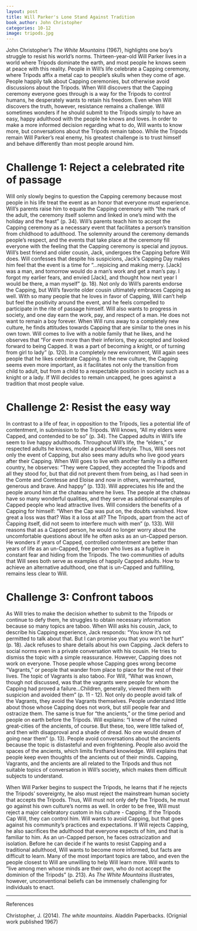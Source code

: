 ```yaml
---
layout: post
title: Will Parker's Lone Stand Against Tradition
book_author: John Christopher
categories: 10-12
image: tripods.jpg
---
```


John Christopher’s _The White Mountains_ (1967), highlights one boy’s struggle to resist his world’s norms. Thirteen-year-old Will Parker lives in a world where Tripods dominate the earth, and most people he knows seem at peace with this reality. People in Will’s life celebrate a Capping ceremony, where Tripods affix a metal cap to people’s skulls when they come of age. People happily talk about Capping ceremonies, but otherwise avoid discussions about the Tripods. When Will discovers that the Capping ceremony everyone goes through is a way for the Tripods to control humans, he desperately wants to retain his freedom. Even when Will discovers the truth, however, resistance remains a challenge. Will sometimes wonders if he should submit to the Tripods simply to have an easy, happy adulthood with the people he knows and loves. In order to make a more informed decision regarding what to do, Will wants to know more, but conversations about the Tripods remain taboo. While the Tripods remain Will Parker’s real enemy, his greatest challenge is to trust himself and behave differently than most people around him.

# Challenge 1: Reject a celebrated rite of passage

Will only slowly begins to question the Capping ceremony because most people in his life treat the event as an honor that everyone must experience. Will’s parents raise him to equate the Capping ceremony with “the mark of the adult, the ceremony itself solemn and linked in one’s mind with the holiday and the feast” (p. 34). Will’s parents teach him to accept the Capping ceremony as a necessary event that facilitates a person’s transition from childhood to adulthood. The solemnity around the ceremony demands people’s respect, and the events that take place at the ceremony fill everyone with the feeling that the Capping ceremony is special and joyous. Will’s best friend and older cousin, Jack, undergoes the Capping before Will does. Will confesses that despite his suspicions, Jack’s Capping Day makes him feel that the event is a time for “...rejoicing and making merry. [Jack] was a man, and tomorrow would do a man’s work and get a man’s pay. I forgot my earlier fears, and envied [Jack], and thought how next year I would be there, a man myself” (p. 18). Not only do Will’s parents endorse the Capping, but Will’s favorite older cousin ultimately embraces Capping as well. With so many people that he loves in favor of Capping, Will can’t help but feel the positivity around the event, and he feels compelled to participate in the rite of passage himself. Will also wants to progress in society, and one day earn the work, pay, and respect of a man. He does not want to remain a boy forever. When Will runs away to a completely new culture, he finds attitudes towards Capping that are similar to the ones in his own town. Will comes to live with a noble family that he likes, and he observes that “For even more than their inferiors, they accepted and looked forward to being Capped. It was a part of becoming a knight, or of turning from girl to lady” (p. 120). In a completely new environment, Will again sees people that he likes celebrate Capping. In the new culture, the Capping seems even more important, as it facilitates not only the transition from child to adult, but from a child to a respectable position in society such as a knight or a lady. If Will decides to remain uncapped, he goes against a tradition that most people value.

# Challenge 2: Resist the easy way

In contrast to a life of fear, in opposition to the Tripods, lies a potential life of contentment, in submission to the Tripods. Will knows, “All my elders were Capped, and contended to be so” (p. 34). The Capped adults in Will’s life seem to live happy adulthoods. Throughout Will’s life, the “elders,” or respected adults he knows, model a peaceful lifestyle. Thus, Will sees not only the event of Capping, but also sees many adults who live good years after their Capping. When Will goes to live with another family in a different country, he observes: “They were Capped, they accepted the Tripods and all they stood for, but that did not prevent them from being, as I had seen in the Comte and Comtesse and Eloise and now in others, warmhearted, generous and brave. And happy” (p. 133). Will appreciates his life and the people around him at the chateau where he lives. The people at the chateau have so many wonderful qualities, and they serve as additional examples of Capped people who lead attractive lives. Will considers the benefits of a Capping for himself: “When the Cap was put on, the doubts vanished. How great a loss was that? Was it a loss at all? The Tripods, apart from the act of Capping itself, did not seem to interfere much with men” (p. 133). Will reasons that as a Capped person, he would no longer worry about the uncomfortable questions about life he often asks as an un-Capped person. He wonders if years of Capped, controlled contentment are better than years of life as an un-Capped, free person who lives as a fugitive in constant fear and hiding from the Tripods. The two communities of adults that Will sees both serve as examples of happily Capped adults. How to achieve an alternative adulthood, one that is un-Capped and fulfilling, remains less clear to Will.

# Challenge 3: Confront taboos

As Will tries to make the decision whether to submit to the Tripods or continue to defy them, he struggles to obtain necessary information because so many topics are taboo. When Will asks his cousin, Jack, to describe his Capping experience, Jack responds: “You know it’s not permitted to talk about that. But I can promise you that you won’t be hurt” (p. 18). Jack refuses to share details about his own Capping. Jack defers to social norms even in a private conversation with his cousin. He tries to dismiss the topic with a simple reassurance. However, Capping does not work on everyone. Those people whose Capping goes wrong become “Vagrants,” or people that wander from place to place for the rest of their lives. The topic of Vagrants is also taboo. For Will, “What was known, though not discussed, was that the vagrants were people for whom the Capping had proved a failure…Children, generally, viewed them with suspicion and avoided them” (p. 11 - 12). Not only do people avoid talk of the Vagrants, they avoid the Vagrants themselves. People understand little about those whose Capping does not work, but still people fear and ostracize them. The same is true for “the ancients,” or the time period and people on earth before the Tripods. Will explains: “I knew of the ruined great-cities of the ancients, of course. But these, too, were little talked of, and then with disapproval and a shade of dread. No one would dream of going near them” (p. 13). People avoid conversations about the ancients because the topic is distasteful and even frightening. People also avoid the spaces of the ancients, which limits firsthand knowledge. Will explains that people keep even thoughts of the ancients out of their minds. Capping, Vagrants, and the ancients are all related to the Tripods and thus not suitable topics of conversation in Will’s society, which makes them difficult subjects to understand. 

When Will Parker begins to suspect the Tripods, he learns that if he rejects the Tripods’ sovereignty, he also must reject the mainstream human society that accepts the Tripods. Thus, Will must not only defy the Tripods, he must go against his own culture’s norms as well. In order to be free, Will must reject a major celebratory custom in his culture - Capping. If the Tripods Cap Will, they can control him. Will wants to avoid Capping, but that goes against his community’s practices and expectations. If Will rejects Capping, he also sacrifices the adulthood that everyone expects of him, and that is familiar to him. As an un-Capped person, he faces ostracization and isolation. Before he can decide if he wants to resist Capping and a traditional adulthood, Will wants to become more informed, but facts are difficult to learn. Many of the most important topics are taboo, and even the people closest to Will are unwilling to help Will learn more. Will wants to “live among men whose minds are their own, who do not accept the dominion of the Tripods” (p. 213). As _The White Mountains_ illustrates, however, unconventional beliefs can be immensely challenging for individuals to enact. 

---
References

Christopher, J. (2014). _The white mountains_. Aladdin Paperbacks. (Orignial work published 1967)
